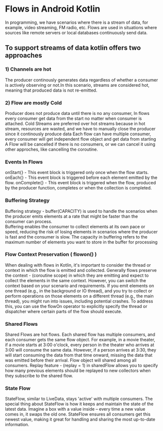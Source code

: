 # Flows in Android Kotlin
In programming, we have scenarios where there is a stream of data, for example, video streaming, FM radio, etc. Flows are used in situations where sources like remote servers or local databases continuously send data.
## To support streams of data kotlin offers two approaches
### 1) Channels are hot
The producer continously generates data regardless of whether a consumer is actively observing or not.In this scenario, 
streams are considered hot, meaning that produced data is not re-emitted.
### 2) Flow are mostly Cold
Producer does not produce data until there is no any consumer, In flows every consumer get data from the start no matter when consumer is attached.
Cold Streams are preferred over hot streams because in hot stream, resources are wasted, and we have to manually close the producer since it
continously produce data
Each flow can have multiple consumer, every consumer will get independent flow object and get data from starting 
A Flow will be cancelled if there is no consumers, or we can cancel it using other approches, like cancelling the coroutine.
### Events In Flows
onStart{} - This event block is triggered only once when the flow starts.
onEach{} -  This event block is triggered before each element emitted by the flow.
onComplete{} - This event block is triggered when the flow, produced by the producer function, completes or when the collection is completed.
### Buffering Strategy
Buffering strategy - buffer(CAPACITY) is used to handle the scenarios when the producer emits elements at a rate that might be faster than the consumer can process.  
Buffering enables the consumer to collect elements at its own pace or speed, reducing the risk of losing elements in scenarios where the producer is fast and the consumer is slow.
The capacity in buffering refers to the maximum number of elements you want to store in the buffer for processing
### Flow Context Preservation ( flowon() )
When dealing with flows in Kotlin, it's important to consider the thread or context in which the flow is emitted and collected.
Generally flows preserve the context - (coroutine scope) in which they are emitting and expect to collect the elements in the same context. However, you can switch the context based on your scenario and requirements.
If you emit elements on one thread (e.g., in the background or IO thread), and you try to collect or perform operations on those elements on a different thread (e.g., the main thread), you might run into issues, including potential crashes.
To address this, you can use the flowOn operator to explicitly specify the thread or dispatcher where certain parts of the flow should execute. 
### Shared Flows
Shared Flows are hot flows. Each shared flow has multiple consumers, and each consumer gets the same flow object. For example, in a movie theater, if a movie starts at 3:00 o'clock, every person in the theater who arrives at 3:00 will consume the same data. However, if a person arrives at 3:30, they will start consuming the data from that time onward, missing the data that was emitted before their arrival. Flow object will shared among all consumers.
Replay feature - (replay = 1) in sharedFlow allows you to specify how many previous elements should be replayed to new collectors when they subscribe to the shared flow.
### State Flow
StateFlow, similar to LiveData, stays 'active' with multiple consumers. The special thing about StateFlow is how it keeps and maintain the state of the latest data. Imagine a box with a value inside – every time a new value comes in, it swaps the old one. StateFlow ensures all consumers get this newest value, making it great for handling and sharing the most up-to-date information.
